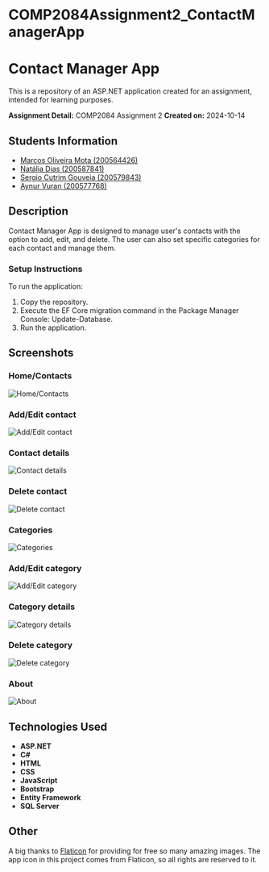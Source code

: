 # COMP2084Assignment2_ContactManagerApp

# Contact Manager App

This is a repository of an ASP.NET application created for an assignment, intended for learning purposes.

**Assignment Detail:** COMP2084 Assignment 2
**Created on:** 2024-10-14

## Students Information

- <a href="https://github.com/marcosmota5" title="GitHub Profile">Marcos Oliveira Mota (200564426)</a>
- <a href="https://github.com/200587841" title="GitHub Profile">Natália Dias (200587841)</a>
- <a href="https://github.com/sergiocutrim" title="GitHub Profile">Sergio Cutrim Gouveia (200579843)</a>
- <a href="https://www.linkedin.com/in/aynur-vuran/" title="LinkedIn Profile">Aynur Vuran (200577768)</a>

## Description

Contact Manager App is designed to manage user's contacts with the option to add, edit, and delete. The user can also set specific categories for each contact and manage them.

### Setup Instructions
To run the application:
1. Copy the repository.
2. Execute the EF Core migration command in the Package Manager Console: Update-Database.
3. Run the application.

## Screenshots

### Home/Contacts  
![Home/Contacts](./wwwroot/images/screenshots/contacts.png)

### Add/Edit contact
![Add/Edit contact](./wwwroot/images/screenshots/add-edit-contact.png)

### Contact details
![Contact details](./wwwroot/images/screenshots/contact-details.png)

### Delete contact
![Delete contact](./wwwroot/images/screenshots/delete-contact.png)

### Categories 
![Categories](./wwwroot/images/screenshots/categories.png)

### Add/Edit category
![Add/Edit category](./wwwroot/images/screenshots/add-edit-category.png)

### Category details
![Category details](./wwwroot/images/screenshots/category-details.png)

### Delete category
![Delete category](./wwwroot/images/screenshots/delete-category.png)

### About
![About](./wwwroot/images/screenshots/about.png)

## Technologies Used

- **ASP.NET**
- **C#**
- **HTML**
- **CSS** 
- **JavaScript**
- **Bootstrap**
- **Entity Framework**
- **SQL Server**

## Other

A big thanks to <a href="https://www.flaticon.com/" title="Flaticon">Flaticon</a> for providing for free so many amazing images. The app icon in this project comes from Flaticon, so all rights are reserved to it.
